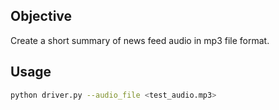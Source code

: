 ## Objective

Create a short summary of news feed audio in mp3 file format.

## Usage

```bash
python driver.py --audio_file <test_audio.mp3>
```
